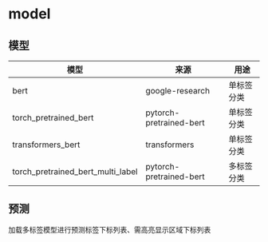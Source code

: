 # model
## 模型
|模型|来源|用途|
|---|---|---|
|bert|google-research|单标签分类
|torch_pretrained_bert|pytorch-pretrained-bert|单标签分类|
|transformers_bert|transformers|单标签分类|
|torch_pretrained_bert_multi_label|pytorch-pretrained-bert|多标签分类|
## 预测
加载多标签模型进行预测标签下标列表、需高亮显示区域下标列表